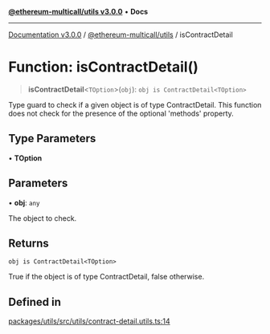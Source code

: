 [**@ethereum-multicall/utils v3.0.0**](../README.md) • **Docs**

***

[Documentation v3.0.0](../../../packages.md) / [@ethereum-multicall/utils](../README.md) / isContractDetail

# Function: isContractDetail()

> **isContractDetail**\<`TOption`\>(`obj`): `obj is ContractDetail<TOption>`

Type guard to check if a given object is of type ContractDetail.
This function does not check for the presence of the optional 'methods' property.

## Type Parameters

• **TOption**

## Parameters

• **obj**: `any`

The object to check.

## Returns

`obj is ContractDetail<TOption>`

True if the object is of type ContractDetail, false otherwise.

## Defined in

[packages/utils/src/utils/contract-detail.utils.ts:14](https://github.com/niZmosis/ethereum-multicall/blob/68ee699eca0cd184d8f0b7213bb6f4fe15a011a1/packages/utils/src/utils/contract-detail.utils.ts#L14)
